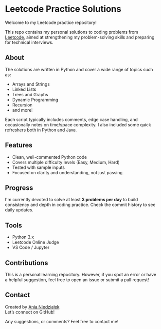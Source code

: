 # Leetcode Practice Solutions

Welcome to my Leetcode practice repository!

This repo contains my personal solutions to coding problems from [Leetcode](https://leetcode.com/), aimed at strengthening my problem-solving skills and preparing for technical interviews.

##  About

The solutions are written in Python and cover a wide range of topics such as:
- Arrays and Strings
- Linked Lists
- Trees and Graphs
- Dynamic Programming
- Recursion
- and more!

Each script typically includes comments, edge case handling, and occasionally notes on time/space complexity.
I also included some quick refreshers both in Python and Java.

## Features

- Clean, well-commented Python code
- Covers multiple difficulty levels (Easy, Medium, Hard)
- Tested with sample inputs
- Focused on clarity and understanding, not just passing

## Progress

I'm currently devoted to solve at least **3 problems per day** to build consistency and depth in coding practice. Check the commit history to see daily updates.

## Tools

- Python 3.x
- Leetcode Online Judge
- VS Code / Jupyter

## Contributions

This is a personal learning repository. However, if you spot an error or have a helpful suggestion, feel free to open an issue or submit a pull request!

## Contact

Created by [Ania Niedziałek](https://github.com/AniaNiedzialek)  
Let’s connect on GitHub!

Any suggestions, or comments? Feel free to contact me!
